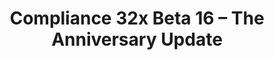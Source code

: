 ---
title: Compliance 32x Beta 16 – The Anniversary Update
permalink: /compliance32x/B16
header_img: https://database.faithfulpack.net/images/website/posts/32x/B16.jpg

description: |
  On this day, exactly a year ago, the project that would become Compliance was first formed. It would take a few more weeks until the first Alpha was released, and it's been a wild ride since then. We've gotten over 90% of Java's textures – and all of them very high quality, thanks to our tireless contributors and high standards. And while we haven't quite reached 100% yet, we are very close and the future is looking bright! Thank you to everybody who made this possible!
  <br><br>
  As a part of our celebrations for this event, we are now releasing a new, massive update to the pack. We're introducing many new mobs, such as axolotls, the ocelot and the silverfish, and a few blocks as well! You can now also freeze in style with our brand new double-resolution powder snow freezing overlay. And as always, there have been many adjustments and improvements to our existing textures to bring the quality up even more. We hope you like this update, and here's to another year of prosperity at the very least!

changelog:
  Added:
    Blocks:
      - Lit Candles (Nyodex)
      - Spore Blossom (EachMenderKhai)
      - Raw Iron Block (Fabri)
      - (Bedrock) Old Stonecutter Top and Side (McKovosky)
    Items:
      - Elytra (Nyodex)
      - Flint (Fabri)
    Entities:
      - All Banner Patterns ([author name redacted])
      - Beacon Beam (Aerod)
      - All Axolotls (Aerod, DMgaming)
      - Tropical Fish B (Aerod)
      - Ocelot (Alexsor)
      - Calico Cat (Alexsor)
      - Snow Zombie Villager Robe (Fabri)
      - Sheep (DMgaming)
      - Wolf Collar (Aerod)
      - Cat Collar (Aerod)
      - Dragon Eyes (Aerod)
      - Silverfish (Aerod)
    Misc:
      - Powder Snow Outline Effect (Aerod)
    Font:
      - ₨ and ₯ symbols (DMgaming)
      - Question Mark + other changes and fixes (Evorp)
  Changed:
    Blocks:
      - Lightning Rod (Aerod)
      - Respawn Anchor Sides ([author name redacted])
      - Lily Pad (EachMenderKhai)
      - Ancient Debris (HARYA_)
      - Glow Lichen (Aerod)
      - Daylight Detector (DMgaming)
      - Spruce Door (Alkatreize)
      - Stripped Acacia Log Side (HARYA_)
      - Cave Vine Plants (DMgaming)
      - Snow (Evorp)
      - Comparator On (DMgaming)
      - Jukebox Top (Aerod)
      - Birch Leaves (Aerod)
      - Fire Coral Blocks (Aerod)
      - Horn Coral Blocks (Aerod)
      - Small Amethyst Bud (Aerod)
      - Amethyst Block (Evorp)
      - Granite (Aerod)
      - Birch Door (DMgaming)
      - Stonecutter Side (DMgaming)
    Items:
      - All Chestplates (DMgaming, Aerod)
      - Painting (EachMenderKhai)
      - Popped Chorus Fruit (EachMenderKhai)
      - Totem of Undying (Tekayo)
      - Minecarts (Aerod)
      - Item Frame (DMgaming)
      - Glow Item Frame (DMgaming)
      - All Signs (DMgaming)
      - All Doors (DMgaming)
      - Gunpowder (Aerod)
      - Redstone Dust (Aerod)
      - Glowstone Dust (Aerod)
      - Yellow Dye (Aerod)
      - Kelp (Pomi108)
      - Campfires (Aerod)
      - Chainmail Leggings (Aerod)
      - Slime Ball (EachMenderKhai)
      - Nautilus Shell (Aerod)
      - Sweet Berries (Alexsor)
      - Sugar (EachMenderKhai)
    Entities:
      - Shield (Aerod)
    Particles:
      - Explosion ([author name redacted])
      - Generic 0 (Aerod)
    GUI:
      - Inventory (Aerod)
    Font:
      - Changed ⅘ to match ⅒ better (DMgaming)
  Fixed:
    Blocks:
      - Dark oak bark using a way older texture than it was supposed to
    Entities:
      - Mixels on savanna villager texture

downloads:
  1.17.1 for Java Edition:
    GitHub: https://github.com/Faithful-Resource-Pack/Faithful-Java-32x/releases/download/beta-16/Compliance-32x-Java-Beta-16.zip
    CurseForge: https://www.curseforge.com/minecraft/texture-packs/faithful-32x/download/3516535
  1.17.x for Bedrock Edition:
    GitHub: https://github.com/Faithful-Resource-Pack/Faithful-Bedrock-32x/releases/download/beta-16/Compliance-32x-Bedrock-Beta-16.mcpack
    CurseForge: https://www.curseforge.com/minecraft-bedrock/addons/compliance-32x-bedrock/download/3516534
---